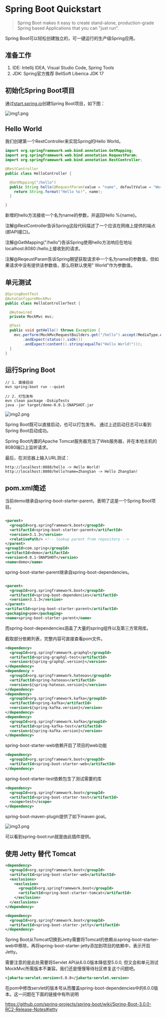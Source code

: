 # Spring Boot Quickstart

> Spring Boot makes it easy to create stand-alone, production-grade Spring based Applications that
> you can "just run".

Spring Boot可以轻松创建独立的，可一键运行的生产级Spring应用。

## 准备工作

1. IDE: Intellij IDEA, Visual Studio Code, Spring Tools
2. JDK: Spring官方推荐 BellSoft Liberica JDK 17

## 初始化Spring Boot项目

通过[start.spring.io](https://start.spring.io/)创建Spring Boot项目，如下图：

![img1.png](img/img1.png)

## Hello World

我们创建第一个RestController来实现Spring的Hello World。

```java
import org.springframework.web.bind.annotation.GetMapping;
import org.springframework.web.bind.annotation.RequestParam;
import org.springframework.web.bind.annotation.RestController;

@RestController
public class HelloController {

  @GetMapping("/hello")
  public String hello(@RequestParam(value = "name", defaultValue = "World") String name) {
    return String.format("Hello %s!", name);
  }

}
```

新增的hello方法接收一个名为name的参数，并返回Hello %{name}。

注解@RestController告诉Spring这段代码描述了一个应该在网络上提供的端点(即API接口)。

注解@GetMapping("/hello")告诉Spring使用hello方法响应在地址localhost:8080:/hello上接收到的请求。

注解@ReqeustParam告诉Spring期望获取请求中一个名为name的参数值，但如果请求中没有提供该参数值，那么将默认使用"
World"作为参数值。

## 单元测试

```java
@SpringBootTest
@AutoConfigureMockMvc
public class HelloControllerTest {

  @Autowired
  private MockMvc mvc;

  @Test
  public void getHello() throws Exception {
    mvc.perform(MockMvcRequestBuilders.get("/hello").accept(MediaType.APPLICATION_JSON))
        .andExpect(status().isOk())
        .andExpect(content().string(equalTo("Hello World!")));
  }
}
```

## 运行Spring Boot

```shell
// 1. 直接启动
mvn spring:boot run --quiet

// 2. 打包发布
mvn clean package -DskipTests
java -jar target/demo-0.0.1-SNAPSHOT.jar
```

![img2.png](img/img2.png)

Spring Boot既可以直接启动，也可以打包发布。
通过上述启动日志可以看到Spring Boot启动成功。

Spring Boot内置的Apache Tomcat服务器充当了Web服务器，并在本地主机的8080端口上监听请求。

最后，在浏览器上输入URL测试：

```
http://localhost:8080/hello -> Hello World!
http://localhost:8080/hello?name=ZhangSan -> Hello ZhangSan!
```

## pom.xml简述

当前demo继承自spring-boot-starter-parent，表明了这是一个Spring Boot项目。

```xml

<parent>
  <groupId>org.springframework.boot</groupId>
  <artifactId>spring-boot-starter-parent</artifactId>
  <version>3.1.3</version>
  <relativePath/> <!-- lookup parent from repository -->
</parent>
<groupId>com.spring</groupId>
<artifactId>demo</artifactId>
<version>0.0.1-SNAPSHOT</version>
<name>demo</name>
```

spring-boot-starter-parent继承自spring-boot-dependencies。

```xml

<parent>
  <groupId>org.springframework.boot</groupId>
  <artifactId>spring-boot-dependencies</artifactId>
  <version>3.1.3</version>
</parent>
<artifactId>spring-boot-starter-parent</artifactId>
<packaging>pom</packaging>
<name>spring-boot-starter-parent</name>
```

而spring-boot-dependencies涵盖了大量的spring组件以及第三方常用库。

截取部分依赖列表，完整内容可直接查看pom文件。

```xml
<dependency>
  <groupId>org.springframework.graphql</groupId>
  <artifactId>spring-graphql-test</artifactId>
  <version>${spring-graphql.version}</version>
</dependency>
<dependency >
  <groupId>org.springframework.hateoas</groupId>
  <artifactId>spring-hateoas</artifactId>
  <version>${spring-hateoas.version}</version>
</dependency>
<dependency>
  <groupId>org.springframework.kafka</groupId>
  <artifactId>spring-kafka</artifactId>
  <version>${spring-kafka.version}</version>
</dependency>
<dependency>
  <groupId>org.springframework.kafka</groupId>
  <artifactId>spring-kafka-test</artifactId>
  <version>${spring-kafka.version}</version>
</dependency>
```

spring-boot-starter-web依赖开启了项目的web功能

```xml
<dependency>
  <groupId>org.springframework.boot</groupId>
  <artifactId>spring-boot-starter-web</artifactId>
</dependency>
```

spring-boot-starter-test依赖包含了测试需要的库

```xml
<dependency>
  <groupId>org.springframework.boot</groupId>
  <artifactId>spring-boot-starter-test</artifactId>
  <scope>test</scope>
</dependency>
```

spring-boot-maven-plugin提供了如下maven goal。

![img3.png](img/img3.png)

可以看到spring-boot:run就是由此插件提供。

## 使用 Jetty 替代 Tomcat

```xml
<dependency>
  <groupId>org.springframework.boot</groupId>
  <artifactId>spring-boot-starter-web</artifactId>
  <exclusions>
    <exclusion>
      <groupId>org.springframework.boot</groupId>
      <artifactId>spring-boot-starter-tomcat</artifactId>
    </exclusion>
  </exclusions>
</dependency>

<dependency>
  <groupId>org.springframework.boot</groupId>
  <artifactId>spring-boot-starter-jetty</artifactId>
</dependency>
```
Spring Boot从Tomcat切换到Jetty需要将Tomcat的依赖从spring-boot-starter-web中移除，再将spring-boot-starter-jetty添加到项目的依赖中，表示开启Jetty。

需要注意的是此处需要将Servlet API从6.0.0版本降低至5.0.0, 但又会和单元测试MockMvc所需版本不兼容。我们还是慢慢等待社区修复这个问题吧。
```xml
<jakarta-servlet.version>5.0.0</jakarta-servlet.version>
```
在pom中修改servlet的版本号从而覆盖spring-boot-dependencies中的6.0.0版本。这一问题在下面的链接中有所说明

https://github.com/spring-projects/spring-boot/wiki/Spring-Boot-3.0.0-RC2-Release-Notes#jetty